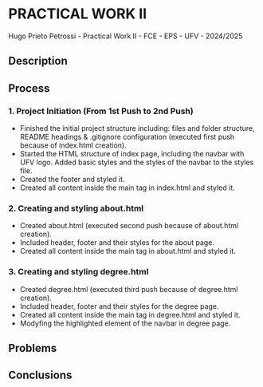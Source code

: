# PRACTICAL WORK II

Hugo Prieto Petrossi - Practical Work II - FCE - EPS - UFV - 2024/2025

## Description

## Process

### 1. Project Initiation (From 1st Push to 2nd Push)

- Finished the initial project structure including: files and folder structure, README headings & .gitignore configuration (executed first push because of index.html creation).
- Started the HTML structure of index page, including the navbar with UFV logo. Added basic styles and the styles of the navbar to the styles file.
- Created the footer and styled it.
- Created all content inside the main tag in index.html and styled it.

### 2. Creating and styling about.html

- Created about.html (executed second push because of about.html creation).
- Included header, footer and their styles for the about page.
- Created all content inside the main tag in about.html and styled it.

### 3. Creating and styling degree.html

- Created degree.html (executed third push because of degree.html creation).
- Included header, footer and their styles for the degree page.
- Created all content inside the main tag in degree.html and styled it.
- Modyfing the highlighted element of the navbar in degree page.

## Problems

## Conclusions
